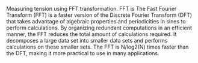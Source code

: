 Measuring tension using FFT transformation. FFT is The Fast Fourier Transform (FFT) is a faster version of the Discrete Fourier Transform (DFT) that takes advantage of algebraic properties and periodicities in sines to perform calculations. By organizing redundant computations in an efficient manner, the FFT reduces the total amount of calculations required. It decomposes a large data set into smaller data sets and performs calculations on these smaller sets. The FFT is N/log2(N) times faster than the DFT, making it more practical to use in many applications.

